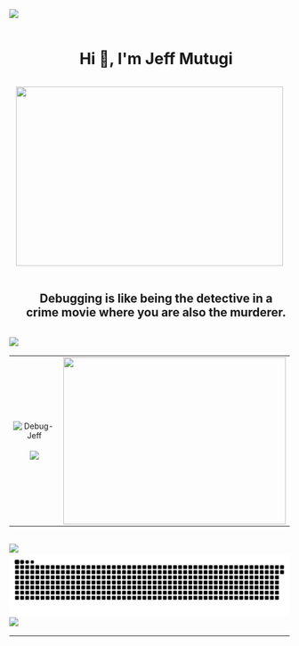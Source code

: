 <!--horizontal divider(gradiant)-->
<img src="https://user-images.githubusercontent.com/73097560/115834477-dbab4500-a447-11eb-908a-139a6edaec5c.gif">

<!--h1 without bottom border-->
<div id="user-content-toc">
  <ul align="center">
    <summary><h1 style="display: inline-block">Hi 👋, I'm Jeff Mutugi</h1></summary>
  </ul>
</div>


<!--- gif -->
<div align="center">
  <img src="https://media.giphy.com/media/u2wg2uXJbHzkXkPphr/giphy.gif" width="480" height="322" />
</div>



<!--h2 without bottom border-->
<div id="user-content-toc">
  <ul align="center">
    <summary><h2 style="display: inline-block">Debugging is like being the detective in a crime movie where you are also the murderer.</h2></summary>
  </ul>
</div>

<img src="https://user-images.githubusercontent.com/73097560/115834477-dbab4500-a447-11eb-908a-139a6edaec5c.gif">

<br>

<!--Intro start
- 🌱 I’m currently learning **to put together multiple Hyper Beast Stack for Scalable Applications.**

- ☁️ I've keen interest in cyber security. <!--So,I'm learning ****-->

<!--- 📫 Feel free to reach me out **jmutugi00.0@gmail.com**-->

<!--Intro end-->



<!--- stats & Trophy (start) -->
<p align="center">
  <!--- stats (start) -->
<table align="center">
<tr border="none">
<td width="50%" align="center">
  
  <img  align="center"  src="https://github-readme-stats.vercel.app/api?username=Debug-Jeff&show_icons=true&locale=en&theme=dark" alt="Debug-Jeff" />
  <br></br>
  <img align="center" src="https://streak-stats.demolab.com?user=Debug-Jeff&theme=dark&exclude_days=Sun&stroke=EB545400)](https://git.io/streak-stats">
</td>

<td width="50%" align="center">

  <img  align="center" height="300px" width="400px" src="https://github-readme-stats.vercel.app/api/top-langs?username=Debug-Jeff&show_icons=true&locale=en&layout=compact&theme=dark"/>
  
  </td>
</tr>
</table>
<!--- stats (end) -->

<!--- trophy (start) -->
<!--<div align=center>
  <a href="https://github.com/ryo-ma/github-profile-trophy" title="Go to Source">
      <img align="center" width=84% src="https://github-profile-trophy.vercel.app/?username=Debug-Jeff&theme=radical&row=1&column=7&margin-h=15&margin-w=5&no-bg=true" alt="TROPHY" />
    </a>
</div>
<!--- trophy (start) -->


</p>        
<!--- stats (end) -->


<!--h1 without bottom border-->
<!--<div id="user-content-toc">
  <ul align="center">
    <summary><h2 style="display: inline-block">Technologies That I Know and use👨🏻‍💻</h2></summary>
  </ul>
</div>-->
<!--tech stack icons-->
<!--<p align="center">
  <a href="https://skillicons.dev">
    <img src="https://skillicons.dev/icons?i=git,bootstrap,css,docker,figma,html,vue,js,linux,mongodb,mysql,nextjs,nodejs,py,java,react,tailwind,ts,vscode&perline=14" />
  </a>
</p>-->

<!--<div id="user-content-toc">
  <ul align="center">
    <summary><h2 style="display: inline-block">Achievments🎉</h2></summary>
  </ul>
</div>

<!--Badges-->
<!--<p align="center">
<a href="https://learn.microsoft.com/api/achievements/share/en-us/Jeff-0109/FV2JTM9X?sharingId=18806A7097F48D48" target="blank" rel="noopener noreferrer"><img align="center" src="https://learn.microsoft.com/en-us/training/achievements/create-git-project.svg" alt="Microsoft" height="50" width="50" /></a>
<a href="https://learn.microsoft.com/api/achievements/share/en-us/Jeff-0109/4L5W8PGK?sharingId=18806A7097F48D48" target="blank" rel="noopener noreferrer"><img align="center" src="https://learn.microsoft.com/en-us/training/achievements/student-evangelism/introduction-to-git-badge.svg" alt="Microsoft" height="50" width="50" /></a>
<a href="https://learn.microsoft.com/api/achievements/share/en-us/Jeff-0109/UYXEMA83?sharingId=18806A7097F48D48" target="blank" rel="noopener noreferrer"><img align="center" src="https://learn.microsoft.com/en-us/learn/achievements/generic-badge.svg" alt="Microsoft" height="50" width="50" /></a>


<!-- Connect with me -->
<!--h2 without bottom border-->
<!--<div id="user-content-toc">
  <ul align="center">
    <summary><h2 style="display: inline-block">Connect With Me🤝</h2></summary>
  </ul>
</div>

<!--icons and links-->
<!--<p align="center">
<a href="hhttps://www.linkedin.com/in/jeff-m-7a2123305/" target="blank"><img align="center" src="https://user-images.githubusercontent.com/88904952/234979284-68c11d7f-1acc-4f0c-ac78-044e1037d7b0.png" alt="linkedin" height="50" width="50" /></a>
<a href="https://x.com/Debug_Jeff" target="blank"><img align="center" src="https://user-images.githubusercontent.com/88904952/234980676-61bfb021-ecc8-48f7-88e6-34c1b06c4a58.png" alt="twitter" height="50" width="50" /></a> 
<a href="https://www.instagram.com/_Simply_Jeff?igsh=bHBoc3k5YmM5YWFp" target="blank"><img align="center" src="https://user-images.githubusercontent.com/88904952/234981169-2dd1e58f-4b7e-468c-8213-034ba62156c3.png" alt="instagram" height="50" width="50" /></a>
<a href="https://discordapp.com/users/1102554263781118044" target="blank"><img align="center" src="https://user-images.githubusercontent.com/88904952/234982627-019fd336-6248-453c-9b05-97c13fd1d207.png" alt="discord" height="50" width="50" /></a>-->
</p>

<br>
<img src="https://user-images.githubusercontent.com/73097560/115834477-dbab4500-a447-11eb-908a-139a6edaec5c.gif">

<br>
<img src="https://raw.githubusercontent.com/hades0413/hades0413/output/snake.svg" alt="Snake animation" />

<br>

<!--profile visit count-->
<div align="center">


  
</div>

<!--horizontal divider(gradiant)-->
<img src="https://user-images.githubusercontent.com/73097560/115834477-dbab4500-a447-11eb-908a-139a6edaec5c.gif">

----------------------------------------------------------------------
